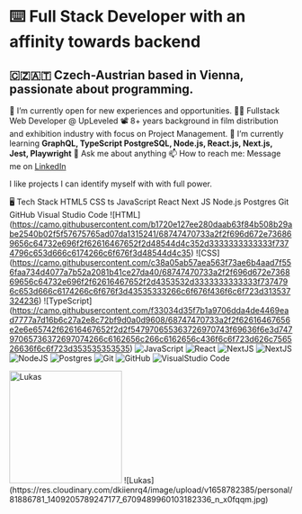 # ⌨️ Full Stack Developer with an affinity towards backend
## 🇨🇿🇦🇹 Czech-Austrian based in Vienna, passionate about programming.

🔭 I’m currently open for new experiences and opportunities.
👨‍🎓 Fullstack Web Developer @ UpLeveled
📽 8+ years background in film distribution and exhibition industry with focus on Project Management.
🌱 I’m currently learning <strong>GraphQL, TypeScript PostgreSQL, Node.js, React.js, Next.js, Jest, Playwright</strong>
💬 Ask me about anything
📫 How to reach me: Message me on [LinkedIn](https://link-url-here.org)

I like projects I can identify myself with with full power.

🖥️ Tech Stack
HTML5 CSS ts JavaScript React Next JS Node.js Postgres Git GitHub Visual Studio Code
![HTML] (https://camo.githubusercontent.com/b1720e127ee280daab63f84b508b29abe2540b02f5f57675765ad07da1315241/68747470733a2f2f696d672e736869656c64732e696f2f62616467652f2d48544d4c352d3333333333333f7374796c653d666c6174266c6f676f3d48544d4c35)
![CSS] (https://camo.githubusercontent.com/c38a05ab57aea563f73ae6b4aad7f556faa734d4077a7b52a2081b41ce27da40/68747470733a2f2f696d672e736869656c64732e696f2f62616467652f2d4353532d3333333333333f7374796c653d666c6174266c6f676f3d43535333266c6f676f436f6c6f723d313537324236)
![TypeScript] (https://camo.githubusercontent.com/f33034d35f7b1a9706dda4de4469ead7777a7d16b6c27a2e8c72bf9d0a0d9608/68747470733a2f2f62616467656e2e6e65742f62616467652f2d2f547970655363726970743f69636f6e3d74797065736372697074266c6162656c266c6162656c436f6c6f723d626c756526636f6c6f723d353535353535)
![JavaScript](https://camo.githubusercontent.com/848defb760c0adff4362c04283f254f633ea8eff177c1640b209429d0e3d7627/68747470733a2f2f696d672e736869656c64732e696f2f62616467652f2d4a6176615363726970742d3333333333333f7374796c653d666c6174266c6f676f3d6a617661736372697074)
![React](https://camo.githubusercontent.com/b8f9baf34dfa59e5cf63be744777f8f01596535a4bcc1502df3cf39a71d41c23/68747470733a2f2f696d672e736869656c64732e696f2f62616467652f2d52656163742d3333333333333f7374796c653d666c6174266c6f676f3d7265616374)
![NextJS](https://camo.githubusercontent.com/81833c4172c175dfc5e5bef266075f47c89977a9cc59ea76b6d2d6f53b386177/68747470733a2f2f696d672e736869656c64732e696f2f62616467652f4e6578742d626c61636b3f7374796c653d666c6174266c6f676f3d6e6578742e6a73266c6f676f436f6c6f723d7768697465)
![NextJS](https://camo.githubusercontent.com/81833c4172c175dfc5e5bef266075f47c89977a9cc59ea76b6d2d6f53b386177/68747470733a2f2f696d672e736869656c64732e696f2f62616467652f4e6578742d626c61636b3f7374796c653d666c6174266c6f676f3d6e6578742e6a73266c6f676f436f6c6f723d7768697465)
![NodeJS](https://camo.githubusercontent.com/7659585b1e4c20c318f170a540852bfdb675907e3f70d05dc29cf5bde1081250/68747470733a2f2f696d672e736869656c64732e696f2f62616467652f2d4e6f64652e6a732d3333333333333f7374796c653d666c6174266c6f676f3d6e6f64652e6a73
)
![Postgres](https://camo.githubusercontent.com/9d005311bf65df61c42e9e5cd6e700fd3519703c569128d590cc10f203879cf4/68747470733a2f2f696d672e736869656c64732e696f2f62616467652f706f7374677265732d2532333331363139322e7376673f7374796c653d666c6174266c6f676f3d706f737467726573716c266c6f676f436f6c6f723d7768697465)
![Git](https://camo.githubusercontent.com/3ea1c940cc08da19f16d17ca0c4704397dac1f12a1bb73f1174ae504c3e80a85/68747470733a2f2f696d672e736869656c64732e696f2f62616467652f2d4769742d3333333333333f7374796c653d666c6174266c6f676f3d676974
)
![GitHub](https://camo.githubusercontent.com/544426317a6c6226b7f6b3367232378ea367aa5001a41da4f302a77f9959909f/68747470733a2f2f696d672e736869656c64732e696f2f62616467652f2d4769744875622d3333333333333f7374796c653d666c6174266c6f676f3d676974687562
)
![VisualStudio Code](https://camo.githubusercontent.com/194ae9b0be9bfd4caedab16de320d3987f4c144112461590a206262d21eb769b/68747470733a2f2f696d672e736869656c64732e696f2f62616467652f2d56697375616c25323053747564696f253230436f64652d3333333333333f7374796c653d666c6174266c6f676f3d76697375616c2d73747564696f2d636f6465266c6f676f436f6c6f723d303037414343
)


<img src="https://res.cloudinary.com/dkiienrq4/image/upload/v1658782385/personal/81886781_1409205789247177_6709489960103182336_n_x0fqqm.jpg" alt="Lukas" width="200"/>
![Lukas](https://res.cloudinary.com/dkiienrq4/image/upload/v1658782385/personal/81886781_1409205789247177_6709489960103182336_n_x0fqqm.jpg)


